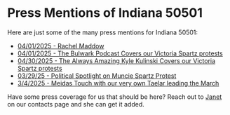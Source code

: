 # Press Mentions of Indiana 50501

Here are just some of the many press mentions for Indiana 50501:

* [04/01/2025 - Rachel Maddow](https://open.spotify.com/episode/0XZbwdSCgcbT9BAACbu2Oe?si=7aY4BlGHS_GqRXkGllu6mw&context=spotify%3Ashow%3A0BDNfTFMPd7o5rhqmUAFz1)
* [04/01/2025 - The Bulwark Podcast Covers our Victoria Spartz protests](https://open.spotify.com/episode/18kYxAMF5y7BeA0Ir08Y2I?si=LYzSEFGNToG60MJ_UE1h6A&nd=1&dlsi=9ab3782ebc264901)
* [04/30/2025 - The Always Amazing Kyle Kulinski Covers our Victoria Spartz protests](https://www.youtube.com/watch?v=818Gu74KhrE)
* [03/29/25 - Political Spotlight on Muncie Spartz Protest](https://www.youtube.com/watch?v=TuR565eB2HE)
* [3/4/2025 - Meidas Touch with our very own Taelar leading the March](https://youtu.be/NPvSZ6bTdIQ?si=Lw25GFJBYEXDCjdO)

Have some press coverage for us that should be here?  Reach out to [Janet](/contact.html) on our contacts page and she can get it added.